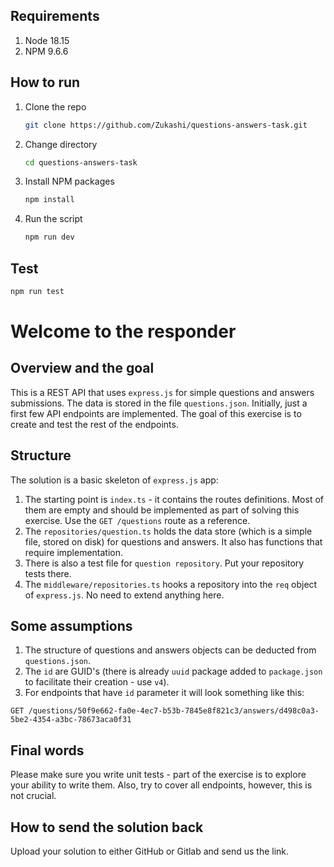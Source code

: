 ## Requirements
1. Node 18.15
2. NPM 9.6.6


## How to run

1. Clone the repo
   ```sh
   git clone https://github.com/Zukashi/questions-answers-task.git
   ```
2. Change directory
   ```sh
   cd questions-answers-task
   ```
3. Install NPM packages
   ```sh
   npm install
   ```
4. Run the script
   ```sh
   npm run dev
   ```

## Test
   ```sh
   npm run test
   ```

# Welcome to the responder

## Overview and the goal

This is a REST API that uses `express.js` for simple questions and answers submissions. The data is stored in the file `questions.json`. Initially, just a first few API endpoints are implemented. The goal of this exercise is to create and test the rest of the endpoints.

## Structure

The solution is a basic skeleton of `express.js` app:

1. The starting point is `index.ts` - it contains the routes definitions. Most of them are empty and should be implemented as part of solving this exercise. Use the `GET /questions` route as a reference.
2. The `repositories/question.ts` holds the data store (which is a simple file, stored on disk) for questions and answers. It also has functions that require implementation.
3. There is also a test file for `question repository`. Put your repository tests there.
4. The `middleware/repositories.ts` hooks a repository into the `req` object of `express.js`. No need to extend anything here.

## Some assumptions

1. The structure of questions and answers objects can be deducted from `questions.json`.
2. The `id` are GUID's (there is already `uuid` package added to `package.json` to facilitate their creation - use `v4`).
3. For endpoints that have `id` parameter it will look something like this:

```
GET /questions/50f9e662-fa0e-4ec7-b53b-7845e8f821c3/answers/d498c0a3-5be2-4354-a3bc-78673aca0f31
```

## Final words

Please make sure you write unit tests - part of the exercise is to explore your ability to write them. Also, try to cover all endpoints, however, this is not crucial.

## How to send the solution back

Upload your solution to either GitHub or Gitlab and send us the link.
